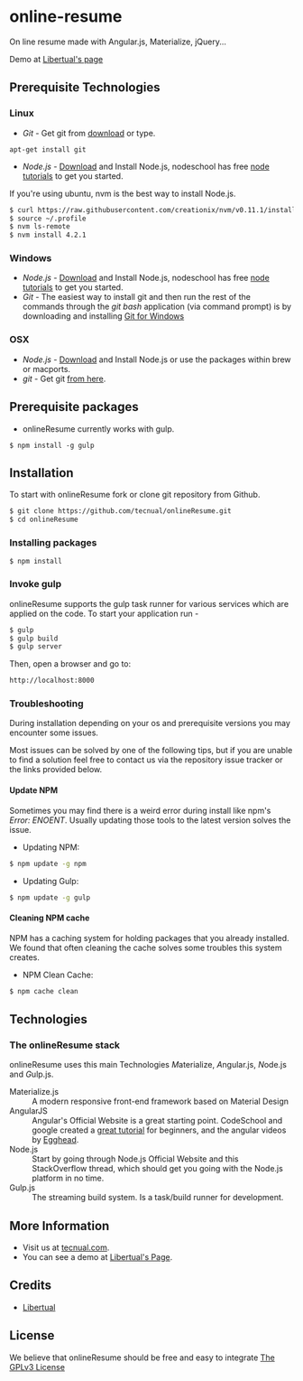 # online-resume
On line resume made with Angular.js, Materialize, jQuery...

Demo at [Libertual's page](http://libertual.github.io/resume.html)

## Prerequisite Technologies
### Linux

* *Git* - Get git from <a href="http://git-scm.com/downloads">download</a>  or type.

```
apt-get install git

```

* *Node.js* - <a href="http://nodejs.org/download/">Download</a> and Install Node.js, nodeschool has free <a href=" http://nodeschool.io/#workshoppers">node tutorials</a> to get you started.

If you're using ubuntu, nvm is the best way to install Node.js.
```bash
$ curl https://raw.githubusercontent.com/creationix/nvm/v0.11.1/install.sh | bash
$ source ~/.profile
$ nvm ls-remote
$ nvm install 4.2.1

```

### Windows
* *Node.js* - <a href="http://nodejs.org/download/">Download</a> and Install Node.js, nodeschool has free <a href=" http://nodeschool.io/#workshoppers">node tutorials</a> to get you started.
* *Git* - The easiest way to install git and then run the rest of the commands through the *git bash* application (via command prompt) is by downloading and installing <a href="http://git-scm.com/download/win">Git for Windows</a>

### OSX
* *Node.js* -  <a href="http://nodejs.org/download/">Download</a> and Install Node.js or use the packages within brew or macports.
* *git* - Get git <a href="http://git-scm.com/download/mac">from here</a>.

## Prerequisite packages

* onlineResume currently works with gulp.

```
$ npm install -g gulp

```

## Installation
To start with onlineResume fork or clone git repository from Github.

```bash
$ git clone https://github.com/tecnual/onlineResume.git
$ cd onlineResume
```
### Installing packages

```
$ npm install
```

### Invoke gulp

onlineResume supports the gulp task runner for various services which are applied on the code.
To start your application run -

```bash
$ gulp
$ gulp build
$ gulp server

```

Then, open a browser and go to:
```bash
http://localhost:8000
```

### Troubleshooting
During installation depending on your os and prerequisite versions you may encounter some issues.

Most issues can be solved by one of the following tips, but if you are unable to find a solution feel free to contact us via the repository issue tracker or the links provided below.

#### Update NPM

Sometimes you may find there is a weird error during install like npm's *Error: ENOENT*. Usually updating those tools to the latest version solves the issue.

* Updating NPM:
```bash
$ npm update -g npm
```

* Updating Gulp:
```bash
$ npm update -g gulp
```

#### Cleaning NPM cache
NPM has a caching system for holding packages that you already installed.
We found that often cleaning the cache solves some troubles this system creates.

* NPM Clean Cache:
```bash
$ npm cache clean
```

## Technologies

### The onlineResume stack

onlineResume uses this main Technologies *M*aterialize, *A*ngular.js, *N*ode.js and *G*ulp.js.

<dl class="dl-horizontal">
<dt>Materialize.js</dt>
<dd>A modern responsive front-end framework based on Material Design</dd>
<dt>AngularJS</dt>
<dd>Angular's Official Website is a great starting point. CodeSchool and google created a <a href="https://www.codeschool.com/courses/shaping-up-with-angular-js">great tutorial</a> for beginners, and the angular videos by <a href="https://egghead.io/">Egghead</a>.</dd>
<dt>Node.js</dt>
<dd>Start by going through Node.js Official Website and this StackOverflow thread, which should get you going with the Node.js platform in no time.</dd>
<dt>Gulp.js</dt>
<dd>The streaming build system. Is a task/build runner for development.</dd>
</dl>

## More Information
  * Visit us at [tecnual.com](http://www.tecnual.com/).
  * You can see a demo at [Libertual's Page](http://libertual.github.io/).

## Credits
  * <a href="https://github.com/Libertual">Libertual</a>  

## License
We believe that onlineResume should be free and easy to integrate [The GPLv3 License](http://www.gnu.org/licenses/gpl-3.0.html)
